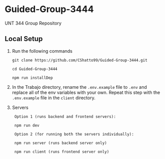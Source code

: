 # Guided-Group-3444

UNT 344 Group Repository

## Local Setup

1. Run the following commands

   ```
   git clone https://github.com/CShatto99/Guided-Group-3444.git

   cd Guided-Group-3444

   npm run installDep
   ```

2. In the Trabajo directory, rename the `.env.example` file to `.env` and replace all of the env variables with your own. Repeat this step with the `.env.example` file in the `client` directory.

3. Servers

   ```
    Option 1 (runs backend and frontend servers):

    npm run dev

    Option 2 (for running both the servers individually):

    npm run server (runs backend server only)

    npm run client (runs frontend server only)
   ```
